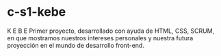# c-s1-kebe
K E B E
Primer proyecto, desarrollado con ayuda de HTML, CSS, SCRUM, en que mostramos nuestros intereses personales y nuestra futura proyección en el mundo de desarrollo front-end.  
